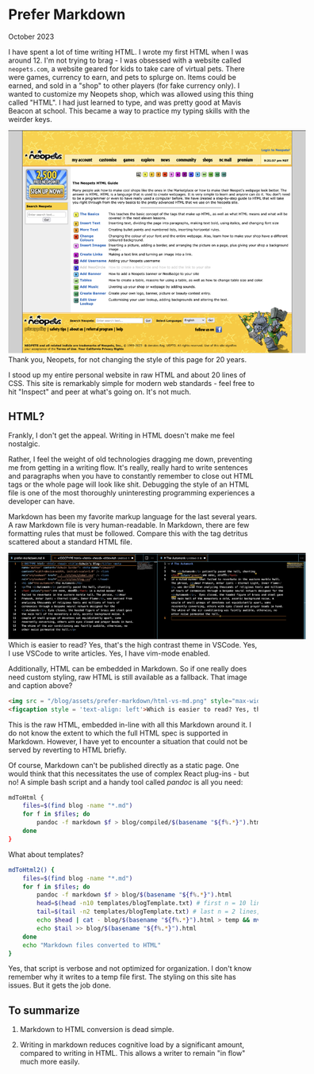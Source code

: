 # Prefer Markdown

October 2023

I have spent a lot of time writing HTML. I wrote my first HTML when I was around 12. I'm not trying to brag - I was obsessed with a website called `neopets.com`, a website geared for kids to take care of virtual pets. There were games, currency to earn, and pets to splurge on. Items could be earned, and sold in a "shop" to other players (for fake currency only). I wanted to customize my Neopets shop, which was allowed using this thing called "HTML". I had just learned to type, and was pretty good at Mavis Beacon at school. This became a way to practice my typing skills with the weirder keys.  

<img src = "/blog/assets/prefer-markdown/neopets-html.png" style="max-width: 600px" />
<figcaption style = 'text-align: left'>Thank you, Neopets, for not changing the style of this page for 20 years.</figcaption>

I stood up my entire personal website in raw HTML and about 20 lines of CSS. This site is remarkably simple for modern web standards - feel free to hit "Inspect" and peer at what's going on. It's not much. 

## HTML?  

Frankly, I don't get the appeal. Writing in HTML doesn't make me feel nostalgic. 

Rather, I feel the weight of old technologies dragging me down, preventing me from getting in a writing flow. It's really, really hard to write sentences and paragraphs when you have to constantly remember to close out HTML tags or the whole page will look like shit. Debugging the style of an HTML file is one of the most thoroughly uninteresting programming experiences a developer can have.

Markdown has been my favorite markup language for the last several years. A raw Markdown file is very human-readable. In Markdown, there are few formatting rules that must be followed. Compare this with the tag detritus scattered about a standard HTML file.  


<img src = "/blog/assets/prefer-markdown/html-vs-md.png" style="max-width: 600px" />
<figcaption style = 'text-align: left'>Which is easier to read? Yes, that's the high contrast theme in VSCode. Yes, I use VSCode to write articles. Yes, I have vim-mode enabled.</figcaption>

Additionally, HTML can be embedded in Markdown. So if one really does need custom styling, raw HTML is still available as a fallback. That image and caption above? 

```HTML
<img src = "/blog/assets/prefer-markdown/html-vs-md.png" style="max-width: 600px" />
<figcaption style = 'text-align: left'>Which is easier to read? Yes, that's the high contrast theme in VSCode. Yes, I use VSCode to write articles. Yes, I have vim-mode enabled.</figcaption>
```

This is the raw HTML, embedded in-line with all this Markdown around it. I do not know the extent to which the full HTML spec is supported in Markdown. However, I have yet to encounter a situation that could not be served by reverting to HTML briefly.

Of course, Markdown can't be published directly as a static page. One would think that this necessitates the use of complex React plug-ins - but no! A simple bash script and a handy tool called *pandoc* is all you need:

```bash
mdToHtml {
    files=$(find blog -name "*.md")
    for f in $files; do
        pandoc -f markdown $f > blog/compiled/$(basename "${f%.*}").html
    done
}
```

What about templates?

```bash
mdToHtml2() {
    files=$(find blog -name "*.md")
    for f in $files; do
        pandoc -f markdown $f > blog/$(basename "${f%.*}").html
        head=$(head -n10 templates/blogTemplate.txt) # first n = 10 lines, header up to <body>
        tail=$(tail -n2 templates/blogTemplate.txt) # last n = 2 lines, </body></html>
        echo $head | cat - blog/$(basename "${f%.*}").html > temp && mv temp blog/$(basename "${f%.*}").html
        echo $tail >> blog/$(basename "${f%.*}").html
    done
    echo "Markdown files converted to HTML"
}
```

Yes, that script is verbose and not optimized for organization. I don't know remember why it writes to a temp file first. The styling on this site has issues. But it gets the job done.

## To summarize

1) Markdown to HTML conversion is dead simple.

2) Writing in markdown reduces cognitive load by a significant amount, compared to writing in HTML. This allows a writer to remain "in flow" much more easily.  